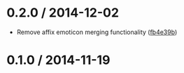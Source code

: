 <!--mdast setext-->

<!--lint disable no-multiple-toplevel-headings-->

0.2.0 / 2014-12-02
==================

*   Remove affix emoticon merging functionality ([fb4e39b](https://github.com/wooorm/nlcst-emoji-modifier/commit/fb4e39b))

0.1.0 / 2014-11-19
==================
